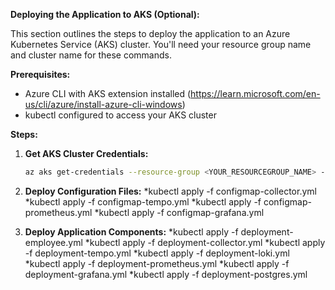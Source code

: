
**Deploying the Application to AKS (Optional):**

This section outlines the steps to deploy the application to an Azure Kubernetes Service (AKS) cluster. You'll need your resource group name and cluster name for these commands.

**Prerequisites:**

* Azure CLI with AKS extension installed (https://learn.microsoft.com/en-us/cli/azure/install-azure-cli-windows)
* kubectl configured to access your AKS cluster

**Steps:**

1. **Get AKS Cluster Credentials:**

   ```bash
   az aks get-credentials --resource-group <YOUR_RESOURCEGROUP_NAME> --name <YOUR_CLUSTER_NAME> --overwrite
2. **Deploy Configuration Files:**
*kubectl apply -f configmap-collector.yml
*kubectl apply -f configmap-tempo.yml
*kubectl apply -f configmap-prometheus.yml
*kubectl apply -f configmap-grafana.yml


3. **Deploy Application Components:**
*kubectl apply -f deployment-employee.yml
*kubectl apply -f deployment-collector.yml
*kubectl apply -f deployment-tempo.yml
*kubectl apply -f deployment-loki.yml
*kubectl apply -f deployment-prometheus.yml
*kubectl apply -f deployment-grafana.yml
*kubectl apply -f deployment-postgres.yml

